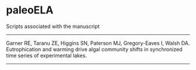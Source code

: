 # paleoELA
Scripts associated with the manuscript

---

Garner RE, Taranu ZE, Higgins SN, Paterson MJ, Gregory-Eaves I, Walsh DA. Eutrophication and warming drive algal community shifts in synchronized time series of experimental lakes.

 ---
